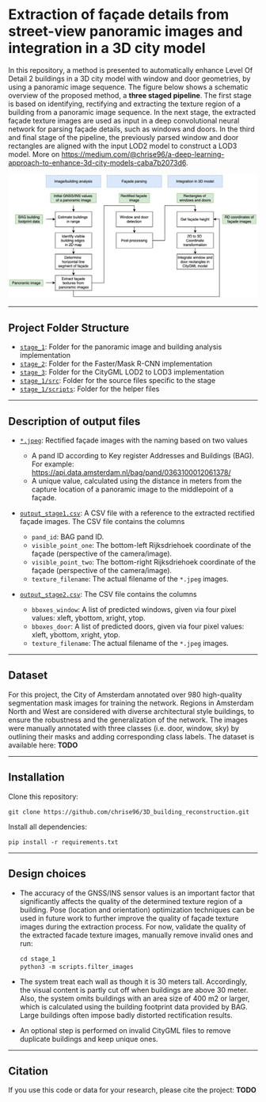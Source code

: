 # Extraction of façade details from street-view panoramic images and integration in a 3D city model

In this repository, a method is presented to automatically enhance Level Of Detail 2 buildings in a 3D city model with window and door geometries, by using a panoramic image sequence. The figure below shows a schematic overview of the proposed method, a **three staged pipeline**. The first stage is based on identifying, rectifying and extracting the texture region of a building from a panoramic image sequence. In the next stage, the extracted façade texture images are used as input in a deep convolutional neural network for parsing façade details, such as windows and doors. In the third and final stage of the pipeline, the previously parsed window and door rectangles are aligned with the input LOD2 model to construct a LOD3 model. More on https://medium.com/@chrise96/a-deep-learning-approach-to-enhance-3d-city-models-caba7b2073d6. 

![](system-overview.png)


---

## Project Folder Structure

- [`stage_1`](./stage_1): Folder for the panoramic image and building analysis implementation
- [`stage_2`](./stage_2): Folder for the Faster/Mask R-CNN implementation
- [`stage_3`](./stage_3): Folder for the CityGML LOD2 to LOD3 implementation
- [`stage_1/src`](./stage_1/src): Folder for the source files specific to the stage
- [`stage_1/scripts`](./stage_1/scripts): Folder for the helper files


---

## Description of output files
- [`*.jpeg`](./stage_3/images/0363100012152551_8.426128.jpeg): Rectified façade images with the naming based on two values
    - A pand ID according to Key register Addresses and Buildings (BAG). For example: https://api.data.amsterdam.nl/bag/pand/0363100012061378/
    - A unique value, calculated using the distance in meters from the capture location of a panoramic image to the middlepoint of a façade.

- [`output_stage1.csv`](./stage_3/CSV/output_stage1.csv): A CSV file with a reference to the extracted rectified façade images. The CSV file contains the columns
    - `pand_id`: BAG pand ID.
    - `visible_point_one`: The bottom-left Rijksdriehoek coordinate of the façade (perspective of the camera/image).
    - `visible_point_two`: The bottom-right Rijksdriehoek coordinate of the façade (perspective of the camera/image).
    - `texture_filename`: The actual filename of the `*.jpeg` images.

- [`output_stage2.csv`](./stage_3/CSV/output_stage2.csv): The CSV file contains the columns
    - `bboxes_window`: A list of predicted windows, given via four pixel values: xleft, ybottom, xright, ytop.
    - `bboxes_door`:  A list of predicted doors, given via four pixel values: xleft, ybottom, xright, ytop.
    - `texture_filename`: The actual filename of the `*.jpeg` images.


---

## Dataset
For this project, the City of Amsterdam annotated over 980 high-quality segmentation mask images for training the network. Regions in Amsterdam North and West are considered with diverse architectural style buildings, to ensure the robustness and the generalization of the network. The images were manually annotated with three classes (i.e. door, window, sky) by outlining their masks and adding corresponding class labels. The dataset is available here: **TODO**


---

## Installation
Clone this repository:

```
git clone https://github.com/chrise96/3D_building_reconstruction.git
```
Install all dependencies:

```
pip install -r requirements.txt
```


---

## Design choices
- The accuracy of the GNSS/INS sensor values is an important factor that significantly affects the quality of the 
determined texture region of a building. Pose (location and orientation) optimization techniques can be used in future work to further 
improve the quality of façade texture images during the extraction process. For now, validate the quality of the extracted facade texture images, manually remove invalid ones and run:

      cd stage_1
      python3 -m scripts.filter_images
- The system treat each wall as though it is 30 meters tall. Accordingly, the visual content is partly cut off when buildings are above 30 meter. Also, the system omits buildings with an area size of 400 m2 or larger, which is calculated using the building footprint data provided by BAG. Large buildings often impose badly distorted rectification results.
- An optional step is performed on invalid CityGML files to remove duplicate buildings and keep unique ones.


---

## Citation
If you use this code or data for your research, please cite the project:
 **TODO**
